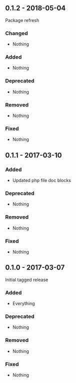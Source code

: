 ## 0.1.2 - 2018-05-04

Package refresh

### Changed
* Nothing

### Added
* Nothing

### Deprecated
* Nothing

### Removed
* Nothing

### Fixed
* Nothing


## 0.1.1 - 2017-03-10

### Added
* Updated php file doc blocks

### Deprecated
* Nothing

### Removed
* Nothing

### Fixed
* Nothing


## 0.1.0 - 2017-03-07

Initial tagged release

### Added
* Everything

### Deprecated
* Nothing

### Removed
* Nothing

### Fixed
* Nothing
